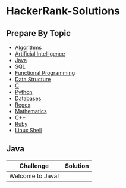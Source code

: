 # HackerRank-Solutions

## Prepare By Topic


* [Algorithms](#)
* [Artificial Intelligence](#)
* [Java](#java)
* [SQL](#)
* [Functional Programming](#)
* [Data Structure](#)
* [C](#)
* [Python](#)
* [Databases](#)
* [Regex](#)
* [Mathematics](#)
* [C++](#)
* [Ruby](#)
* [Linux Shell](#)


## Java

|   **Challenge**  | **Solution** |
|:----------------:|:------------:|
| Welcome to Java! |              |
